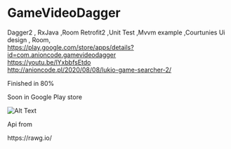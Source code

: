 # GameVideoDagger
Dagger2 , RxJava ,Room Retrofit2 ,Unit Test ,Mvvm example ,Courtunies
Ui design , Room, <br>
https://play.google.com/store/apps/details?id=com.anioncode.gamevideodagger <br>
https://youtu.be/lYxbbfsEtdo <br>
http://anioncode.pl/2020/08/08/lukio-game-searcher-2/ <br>

Finished in 80% 

Soon in  Google Play store


![Alt Text](https://media.giphy.com/media/W4XaKUshFWYGOI63Bj/giphy.gif)
<p></p>
Api from
<p>https://rawg.io/</p>
